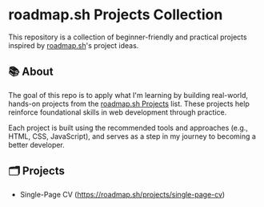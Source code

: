 # roadmap.sh Projects Collection

This repository is a collection of beginner-friendly and practical projects inspired by [roadmap.sh](https://roadmap.sh)'s project ideas.

## 📚 About

The goal of this repo is to apply what I'm learning by building real-world, hands-on projects from the [roadmap.sh Projects](https://roadmap.sh/projects) list. These projects help reinforce foundational skills in web development through practice.

Each project is built using the recommended tools and approaches (e.g., HTML, CSS, JavaScript), and serves as a step in my journey to becoming a better developer.

## 🗂️ Projects
 - Single-Page CV (https://roadmap.sh/projects/single-page-cv)
